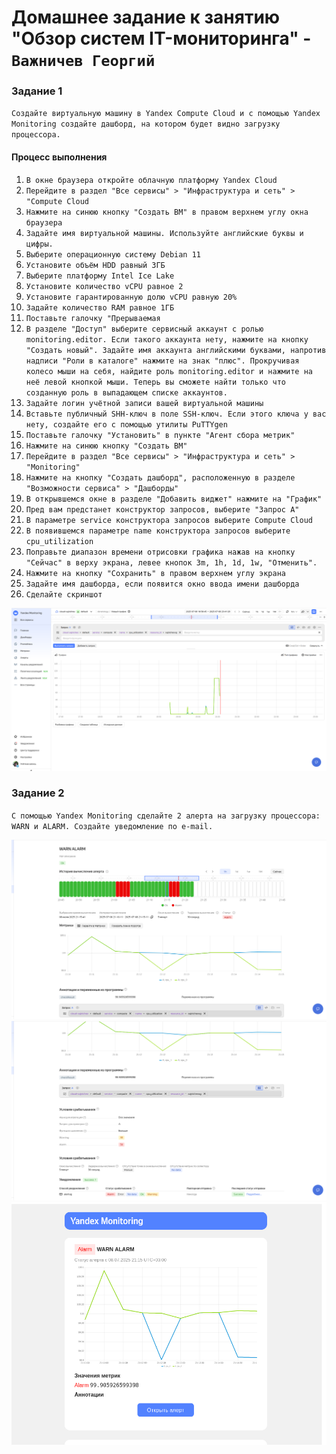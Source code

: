 # Домашнее задание к занятию "Обзор систем IT-мониторинга" - `Важничев Георгий`


### Задание 1

`Создайте виртуальную машину в Yandex Compute Cloud и с помощью Yandex Monitoring создайте дашборд, на котором будет видно загрузку процессора.`

#### Процесс выполнения

1. `В окне браузера откройте облачную платформу Yandex Cloud`
2. `Перейдите в раздел "Все сервисы" > "Инфраструктура и сеть" > "Compute Cloud`
3. `Нажмите на синюю кнопку "Создать ВМ" в правом верхнем углу окна браузера`
4. `Задайте имя виртуальной машины. Используйте английские буквы и цифры.`
5. `Выберите операционную систему Debian 11`
6. `Установите объём HDD равный 3ГБ`
7. `Выберите платформу Intel Ice Lake`
8. `Установите количество vCPU равное 2`
9. `Установите гарантированную долю vCPU равную 20%`
10. `Задайте количество RAM равное 1ГБ`
11. `Поставьте галочку "Прерываемая`
12. `В разделе "Доступ" выберите сервисный аккаунт с ролью monitoring.editor. Если такого аккаунта нету, нажмите на кнопку "Создать новый". Задайте имя аккаунта английскими буквами, напротив надписи "Роли в каталоге" нажмите на знак "плюс". Прокручивая колесо мыши на себя, найдите роль monitoring.editor и нажмите на неё левой кнопкой мыши. Теперь вы сможете найти только что созданную роль в выпадающем списке аккаунтов.`
13. `Задайте логин учётной записи вашей виртуальной машины`
14. `Вставьте публичный SHH-ключ в поле SSH-ключ. Если этого ключа у вас нету, создайте его с помощью утилиты PuTTYgen`
15. `Поставьте галочку "Установить" в пункте "Агент сбора метрик"`
16. `Нажмите на синюю кнопку "Создать ВМ"`
17. `Перейдите в раздел "Все сервисы" > "Инфраструктура и сеть" > "Monitoring"`
18. `Нажмите на кнопку "Создать дашборд", расположенную в разделе "Возможности сервиса" > "Дашборды"`
19. `В открывшемся окне в разделе "Добавить виджет" нажмите на "График"`
20. `Пред вам предстанет конструктор запросов, выберите "Запрос А"`
21. `В параметре service конструктора запросов выберите Compute Cloud`
22. `В появившемся параметре name конструктора запросов выберите cpu_utilization`
23. `Поправьте диапазон времени отрисовки графика нажав на кнопку "Сейчас" в верху экрана, левее кнопок 3m, 1h, 1d, 1w, "Отменить".`
24. `Нажмите на кнопку "Сохранить" в правом верхнем углу экрана`
25. `Задайте имя дашборда, если появится окно ввода имени дашборда`
26. `Сделайте скриншот`

![png](https://github.com/vajnichev/9-01-hw/blob/main/img/9.0.1.png)

### Задание 2

 `С помощью Yandex Monitoring сделайте 2 алерта на загрузку процессора: WARN и ALARM. Создайте уведомление по e-mail.`

![png](https://github.com/vajnichev/9-01-hw/blob/main/img/9.0.2.png)
![png](https://github.com/vajnichev/9-01-hw/blob/main/img/9.0.3.png)
![png](https://github.com/vajnichev/9-01-hw/blob/main/img/9.0.4.png)
